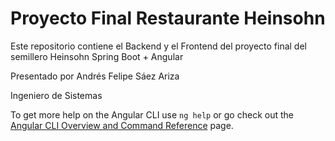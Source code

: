 # Proyecto Final Restaurante Heinsohn

Este repositorio contiene el Backend y el Frontend del proyecto final del semillero Heinsohn Spring Boot + Angular

Presentado por Andrés Felipe Sáez Ariza

Ingeniero de Sistemas

To get more help on the Angular CLI use `ng help` or go check out the [Angular CLI Overview and Command Reference](https://angular.io/cli) page.
